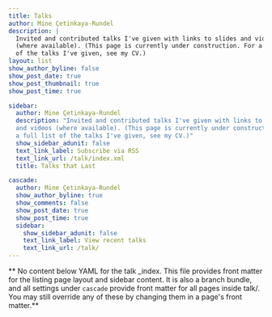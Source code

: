 ```yaml
---
title: Talks
author: Mine Çetinkaya-Rundel
description: |
  Invited and contributed talks I've given with links to slides and videos 
  (where available). (This page is currently under construction. For a full list 
  of the talks I've given, see my CV.)
layout: list
show_author_byline: false
show_post_date: true
show_post_thumbnail: true
show_post_time: true

sidebar:
  author: Mine Çetinkaya-Rundel
  description: "Invited and contributed talks I've given with links to slides 
  and videos (where available). (This page is currently under construction. For 
  a full list of the talks I've given, see my CV.)"
  show_sidebar_adunit: false
  text_link_label: Subscribe via RSS
  text_link_url: /talk/index.xml
  title: Talks that Last

cascade:
  author: Mine Çetinkaya-Rundel
  show_author_byline: true
  show_comments: false
  show_post_date: true
  show_post_time: true
  sidebar:
    show_sidebar_adunit: false
    text_link_label: View recent talks
    text_link_url: /talk/
---
```


** No content below YAML for the talk _index. This file provides front matter for the listing page layout and sidebar content. It is also a branch bundle, and all settings under `cascade` provide front matter for all pages inside talk/. You may still override any of these by changing them in a page's front matter.**
